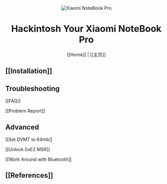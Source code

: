 <div align="center">
<img src="https://github.com/daliansky/XiaoMi-Pro/raw/master/wiki/img/XiaoMiPro_home.jpg" alt="Xiaomi NoteBook Pro">
<h1>Hackintosh Your Xiaomi NoteBook Pro</h1>
[[Home]] | [[主页]]
</div>

## [[Installation]]

## Troubleshooting

[[FAQ]]

[[Problem Report]]

## Advanced

[[Set DVMT to 64mb]]

[[Unlock 0xE2 MSR]]

[[Work Around with Bluetooth]]

## [[References]]